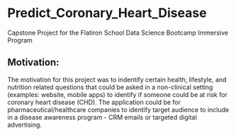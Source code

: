 # Predict_Coronary_Heart_Disease
Capstone Project for the Flatiron School Data Science Bootcamp Immersive Program

## Motivation:
The motivation for this project was to indentify certain health, lifestyle, and nutrition related questions that could be asked in a non-clinical setting (examples: website, mobile apps) to identify if someone could be at risk for coronary heart disease (CHD). The application could be for pharmaceutical/healthcare companies to identify target audience to include in a disease awareness program - CRM emails or targeted digital advertising.   

